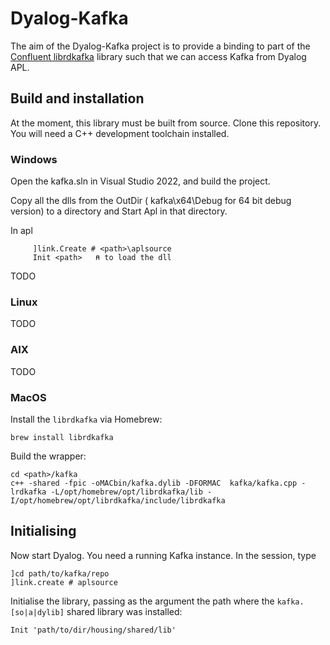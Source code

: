 # Dyalog-Kafka 

The aim of the Dyalog-Kafka project is to provide a binding to part of the [Confluent librdkafka](https://github.com/confluentinc/librdkafka) library such that we can access Kafka from Dyalog APL. 

## Build and installation

At the moment, this library must be built from source. Clone this repository. You will need a C++ development toolchain installed.

### Windows

Open the kafka.sln in  Visual Studio 2022, and build the project.

Copy all the dlls from the OutDir ( kafka\x64\Debug  for 64 bit debug version) to a directory and Start Apl in that directory.


In apl 
```
     ]link.Create # <path>\aplsource
     Init <path>   ⍝ to load the dll
```



TODO

### Linux

TODO

### AIX

TODO

### MacOS

Install the `librdkafka` via Homebrew:
```
brew install librdkafka
```
Build the wrapper:
```
cd <path>/kafka
c++ -shared -fpic -oMACbin/kafka.dylib -DFORMAC  kafka/kafka.cpp -lrdkafka -L/opt/homebrew/opt/librdkafka/lib -I/opt/homebrew/opt/librdkafka/include/librdkafka
```

## Initialising

Now start Dyalog. You need a running Kafka instance. In the session, type

```apl
]cd path/to/kafka/repo
]link.create # aplsource
```
Initialise the library, passing as the argument the path where the `kafka.[so|a|dylib]` shared library was installed:
```apl
Init 'path/to/dir/housing/shared/lib'
```